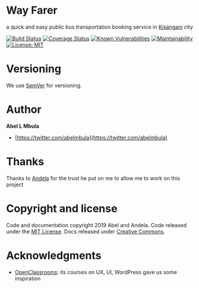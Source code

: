 # Way Farer
a quick and easy public bus transportation booking service in [Kisangani](https://fr.wikipedia.org/wiki/Kisangani) city

[![Build Status](https://travis-ci.com/Bam92/wayFarer.svg?branch=develop)](https://travis-ci.com/Bam92/wayFarer)
[![Coverage Status](https://coveralls.io/repos/github/Bam92/wayFarer/badge.svg?branch=develop)](https://coveralls.io/github/Bam92/wayFarer?branch=develop)
[![Known Vulnerabilities](https://snyk.io/test/github/Bam92/wayFarer/develop/badge.svg)](https://snyk.io/test/github/Bam92/wayFarer/develop)
[![Maintainability](https://api.codeclimate.com/v1/badges/8b1822f148d1ea914930/maintainability)](https://codeclimate.com/github/Bam92/wayFarer/maintainability)
[![License: MIT](https://img.shields.io/badge/License-MIT-yellow.svg)](https://opensource.org/licenses/MIT)

# Versioning
We use [SemVer](http://semver.org/) for versioning.

# Author
**Abel L Mbula**
 * [https://twitter.com/abelmbula](https://twitter.com/abelmbula)

# Thanks
Thanks to [Andela](www.andela.com) for the trust he put on me to allow me to work on this project

# Copyright and license
Code and documentation copyright 2019 Abel and Andela. Code released under the [MIT License](https://github.com/twbs/bootstrap/blob/master/LICENSE). Docs released under [Creative Commons](https://github.com/twbs/bootstrap/blob/master/docs/LICENSE).

# Acknowledgments
* [OpenClassrooms](www.openclassrooms.com): its courses on UX, UI, WordPress gave us some inspiration
